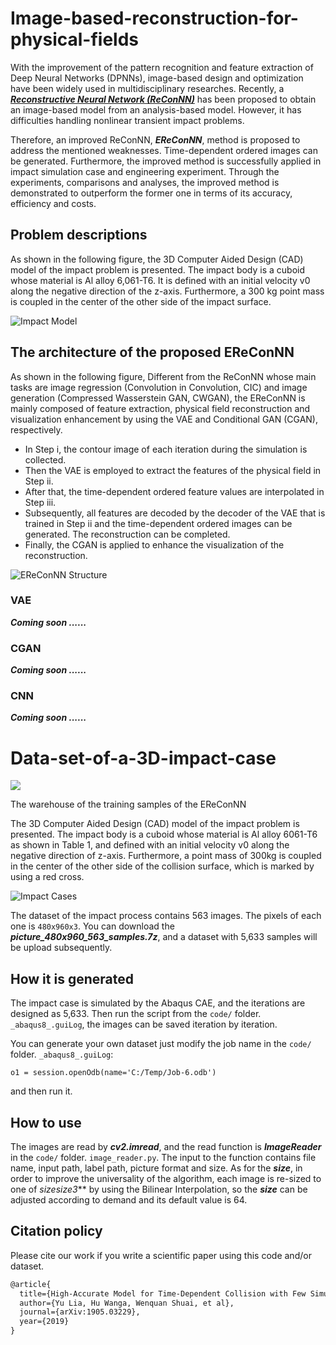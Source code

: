 # Image-based-reconstruction-for-physical-fields

  With the improvement of the pattern recognition and feature extraction of Deep Neural Networks (DPNNs), image-based design and optimization have been widely used in multidisciplinary researches. Recently, a [***Reconstructive Neural Network (ReConNN)***](https://www.sciencedirect.com/science/article/pii/S0017931018355017) has been proposed to obtain an image-based model from an analysis-based model. However, it has difficulties handling nonlinear transient impact problems.
  
  Therefore, an improved ReConNN, ***EReConNN***, method is proposed to address the mentioned weaknesses. Time-dependent ordered images can be generated. Furthermore, the improved method is successfully applied in impact simulation case and engineering experiment. Through the experiments, comparisons and analyses, the improved method is demonstrated to outperform the former one in terms of its accuracy, efficiency and costs.

## Problem descriptions

  As shown in the following figure, the 3D Computer Aided Design (CAD) model of the impact problem is presented. The impact body is a cuboid whose material is Al alloy 6,061-T6. It is defined with an initial velocity v0 along the negative direction of the z-axis. Furthermore, a 300 kg point mass is coupled in the center of the other side of the impact surface.

![](./impactmodel.jpg "Impact Model")

## The architecture of the proposed EReConNN

  As shown in the following figure, Different from the ReConNN whose main tasks are image regression (Convolution in Convolution, CIC) and image generation (Compressed Wasserstein GAN, CWGAN), the EReConNN is mainly composed of feature extraction, physical field reconstruction and visualization enhancement by using the VAE and Conditional GAN (CGAN), respectively.
  * In Step i, the contour image of each iteration during the simulation is collected.
  * Then the VAE is employed to extract the features of the physical field in Step ii.
  * After that, the time-dependent ordered feature values are interpolated in Step iii.
  * Subsequently, all features are decoded by the decoder of the VAE that is trained in Step ii and the time-dependent ordered images can be generated. The reconstruction can be completed.
  * Finally, the CGAN is applied to enhance the visualization of the reconstruction.
  
![](./ReConNN.jpg "EReConNN Structure")

### VAE
***Coming soon ......***

### CGAN
***Coming soon ......***

### CNN
***Coming soon ......***

# Data-set-of-a-3D-impact-case

![](./impact_case.jpg)

The warehouse of the training samples of the EReConNN

The 3D Computer Aided Design (CAD) model of the impact problem is presented. The impact body is a cuboid whose material is Al alloy 6061-T6 as shown in Table 1, and defined with an initial velocity v0 along the negative direction of z-axis. Furthermore, a point mass of 300kg is coupled in the center of the other side of the collision surface, which is marked by using a red cross.

![](./The_CAD_model_of_the_impact_case.jpg "Impact Cases")

The dataset of the impact process contains 563 images. The pixels of each one is `480x960x3`. You can download the ***picture_480x960_563_samples.7z***, and a dataset with 5,633 samples will be upload subsequently.

## How it is generated
The impact case is simulated by the Abaqus CAE, and the iterations are designed as 5,633. Then run the script from the `code/` folder. `_abaqus8_.guiLog`, the images can be saved iteration by iteration.

You can generate your own dataset just modify the job name in the `code/` folder. `_abaqus8_.guiLog`:

```
o1 = session.openOdb(name='C:/Temp/Job-6.odb')
```
and then run it.

## How to use
The images are read by ***cv2.imread***, and the read function is ***ImageReader*** in the `code/` folder. `image_reader.py`. The input to the function contains file name, input path, label path, picture format and size. As for the ***size***, in order to improve the universality of the algorithm, each image is re-sized to one of ***size*size*3*** by using the Bilinear Interpolation, so the ***size*** can be adjusted according to demand and its default value is 64.

## Citation policy
Please cite our work if you write a scientific paper using this code and/or dataset.

```latex
@article{
  title={High-Accurate Model for Time-Dependent Collision with Few Simulations},
  author={Yu Lia, Hu Wanga, Wenquan Shuai, et al},
  journal={arXiv:1905.03229},
  year={2019}
}
```
